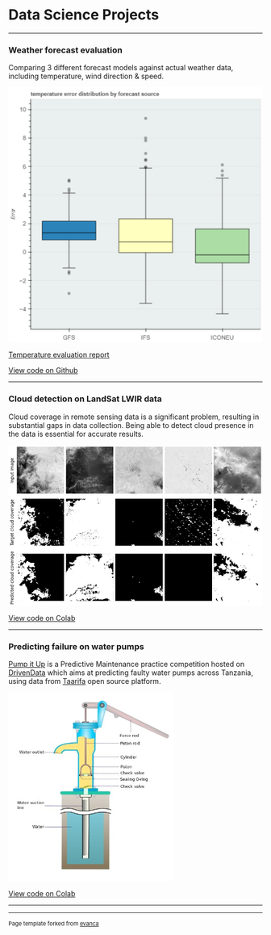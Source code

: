 # Data Science Projects

---

### Weather forecast evaluation

Comparing 3 different forecast models against actual weather data, including temperature, wind direction & speed.

<img src="images/temperature_diff_box_plot.svg"/>

[Temperature evaluation report](/weather_forecast_evaluation_report)

[View code on Github](https://github.com/ElliDimo/weather_forecast_evaluation/tree/main)

---

### Cloud detection on LandSat LWIR data 

Cloud coverage in remote sensing data is a significant problem, resulting in substantial gaps in data collection. 
Being able to detect cloud presence in the data is essential for accurate results.

<img src="images/cloud_detection.jpg?raw=true"/>

[View code on Colab](https://colab.research.google.com/drive/1r0UqwHqao5ZtQj2nI5-pG8sWd-zNhkeQ)

---

### Predicting failure on water pumps

[Pump it Up](https://www.drivendata.org/competitions/7/pump-it-up-data-mining-the-water-table/page/23/) is a Predictive Maintenance practice competition hosted on [DrivenData](https://www.drivendata.org/)
which aims at predicting faulty water pumps across Tanzania, using data from [Taarifa](https://taarifa.org/) open source platform.

<img src="images/water_pump.jpg?raw=true"/>

[View code on Colab](https://colab.research.google.com/drive/1bFk4JMhGPUOF2gwgHQ20zuOZW6GeDIcC#scrollTo=wobnORBNnc37)

---


[//]: # (## Operational Research)

[//]: # ()
[//]: # ([Employee Scheduling]&#40;/sample_page&#41;)

[//]: # ()
[//]: # (An employee shift allocation solution, according to provided capacity and given constraints. )

[//]: # ()
[//]: # ([View code on Github]&#40;https://colab.research.google.com/drive/1bFk4JMhGPUOF2gwgHQ20zuOZW6GeDIcC#scrollTo=wobnORBNnc37&#41;)

---
<p style="font-size:11px">Page template forked from <a href="https://github.com/evanca/quick-portfolio">evanca</a></p>
<!-- Remove above link if you don't want to attibute -->
